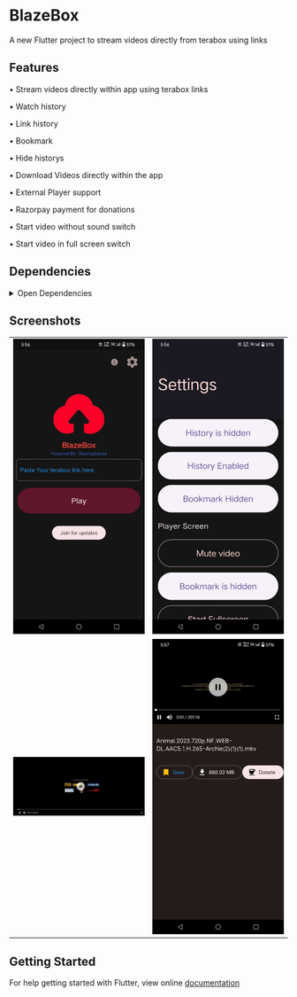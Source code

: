 # BlazeBox

A new Flutter project to stream videos directly from terabox using links

## Features

• Stream videos directly within app using terabox links

• Watch history

• Link history 

• Bookmark

• Hide historys

• Download Videos directly within the app

• External Player support

• Razorpay payment for donations 

• Start video without sound switch

• Start video in full screen switch

## Dependencies 

<details>
  <summary>Open Dependencies</summary>
  <kbd>video_player : ^2.8.3</kbd>
  <kbd>flick_video_player : ^0.7.0</kbd>
  <kbd>get : ^4.6.6</kbd>
  <kbd>url_launcher : ^6.2.5</kbd>
  <kbd>dio: ^5.4.2+1</kbd>
  <kbd>flutter_downloader: ^1.11.6</kbd>
  <kbd>path_provider : ^2.1.2</kbd>
  <kbd>loading_animation_widget: ^1.2.1</kbd>
  <kbd>quickalert : ^1.1.0</kbd>
  <kbd>hive : ^2.2.3</kbd>
  <kbd>hive_flutter : ^1.1.0</kbd>
  <kbd>permission_handler: ^11.3.1</kbd>
  <kbd>fast_cached_network_image: ^1.2.9</kbd>
  <kbd>share_plus : ^6.3.4</kbd>
  <kbd>receive_sharing_intent_plus : ^1.0.1</kbd>
</details>

## Screenshots

<table>
  <tr>
    <td width = 50%>
      <img src="https://raw.githubusercontent.com/Santo-Philip/blazebox/main/assets/IMG_20240729_233059_284.jpg">
    </td>
    <td width = 50%>
      <img src="https://raw.githubusercontent.com/Santo-Philip/blazebox/main/assets/IMG_20240729_233110_148.jpg">
    </td>
  </tr>
  <tr>
    <td width = 50%>
      <img src="https://raw.githubusercontent.com/Santo-Philip/blazebox/main/assets/IMG_20240729_233121_033.jpg">
    </td>
    <td width = 50%>
      <img src="https://raw.githubusercontent.com/Santo-Philip/blazebox/main/assets/IMG_20240729_233115_216.jpg">
    </td>
  </tr>
</table>


## Getting Started
For help getting started with Flutter, view online [documentation](https://flutter.dev/)
  

